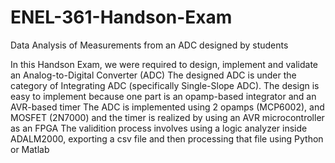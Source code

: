 # ENEL-361-Handson-Exam
Data Analysis of Measurements from an ADC designed by students 

In this Handson Exam, we were required to design, implement and validate an Analog-to-Digital Converter (ADC)
The designed ADC is under the category of Integrating ADC (specifically Single-Slope ADC). The design is easy to implement because one part is an opamp-based integrator and an AVR-based timer
The ADC is implemented using 2 opamps (MCP6002), and MOSFET (2N7000) and the timer is realized by using an AVR microcontroller as an FPGA
The validition process involves using a logic analyzer inside ADALM2000, exporting a csv file and then processing that file using Python or Matlab
